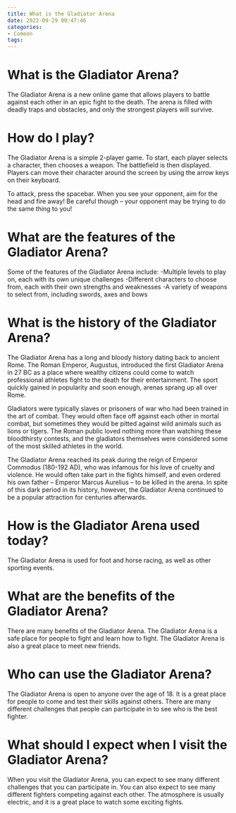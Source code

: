 ```yaml
---
title: What is the Gladiator Arena
date: 2022-09-29 00:47:46
categories:
- Comeon
tags:
---
```



#  What is the Gladiator Arena?

The Gladiator Arena is a new online game that allows players to battle against each other in an epic fight to the death. The arena is filled with deadly traps and obstacles, and only the strongest players will survive.

# How do I play?

The Gladiator Arena is a simple 2-player game. To start, each player selects a character, then chooses a weapon. The battlefield is then displayed. Players can move their character around the screen by using the arrow keys on their keyboard.

To attack, press the spacebar. When you see your opponent, aim for the head and fire away! Be careful though – your opponent may be trying to do the same thing to you!

# What are the features of the Gladiator Arena?

Some of the features of the Gladiator Arena include:
-Multiple levels to play on, each with its own unique challenges
-Different characters to choose from, each with their own strengths and weaknesses
-A variety of weapons to select from, including swords, axes and bows

#  What is the history of the Gladiator Arena?

The Gladiator Arena has a long and bloody history dating back to ancient Rome. The Roman Emperor, Augustus, introduced the first Gladiator Arena in 27 BC as a place where wealthy citizens could come to watch professional athletes fight to the death for their entertainment. The sport quickly gained in popularity and soon enough, arenas sprang up all over Rome.

Gladiators were typically slaves or prisoners of war who had been trained in the art of combat. They would often face off against each other in mortal combat, but sometimes they would be pitted against wild animals such as lions or tigers. The Roman public loved nothing more than watching these bloodthirsty contests, and the gladiators themselves were considered some of the most skilled athletes in the world.

The Gladiator Arena reached its peak during the reign of Emperor Commodus (180-192 AD), who was infamous for his love of cruelty and violence. He would often take part in the fights himself, and even ordered his own father – Emperor Marcus Aurelius – to be killed in the arena. In spite of this dark period in its history, however, the Gladiator Arena continued to be a popular attraction for centuries afterwards.

#  How is the Gladiator Arena used today?

The Gladiator Arena is used for foot and horse racing, as well as other sporting events.

#  What are the benefits of the Gladiator Arena?

There are many benefits of the Gladiator Arena. The Gladiator Arena is a safe place for people to fight and learn how to fight. The Gladiator Arena is also a great place to meet new friends.

#  Who can use the Gladiator Arena?

The Gladiator Arena is open to anyone over the age of 18. It is a great place for people to come and test their skills against others. There are many different challenges that people can participate in to see who is the best fighter.

# What should I expect when I visit the Gladiator Arena?

When you visit the Gladiator Arena, you can expect to see many different challenges that you can participate in. You can also expect to see many different fighters competing against each other. The atmosphere is usually electric, and it is a great place to watch some exciting fights.
